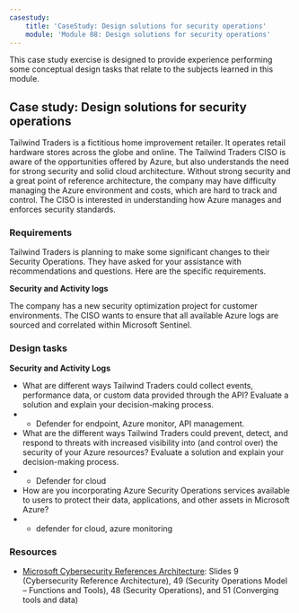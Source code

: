 ```yaml
---
casestudy:
    title: 'CaseStudy: Design solutions for security operations'
    module: 'Module 08: Design solutions for security operations'
---
```


This case study exercise is designed to provide experience performing some conceptual design tasks that relate to the subjects learned in this module.

## Case study: Design solutions for security operations

Tailwind Traders is a fictitious home improvement retailer. It operates retail hardware stores across the globe and online. The Tailwind Traders CISO is aware of the opportunities offered by Azure, but also understands the need for strong security and solid cloud architecture. Without strong security and a great point of reference architecture, the
company may have difficulty managing the Azure environment and costs, which are hard to track and control. The CISO is interested in understanding how Azure manages and enforces security standards.

### Requirements

Tailwind Traders is planning to make some significant changes to their Security Operations. They have asked for your assistance with recommendations and questions. Here are the specific requirements.

**Security and Activity logs** 

The company has a new security optimization project for customer environments. The CISO wants to ensure that all available Azure logs are sourced and correlated within Microsoft Sentinel.

### Design tasks

**Security and Activity Logs**

* What are different ways Tailwind Traders could collect events, performance data, or custom data provided through the API? Evaluate a solution and explain your decision-making process.
* - Defender for endpoint, Azure monitor, API management.
* What are the different ways Tailwind Traders could prevent, detect, and respond to threats with increased visibility into (and control over) the security of your Azure resources? Evaluate a solution and explain your decision-making process.
* - Defender for cloud
* How are you incorporating Azure Security Operations services available to users to protect their data, applications, and other assets in Microsoft Azure?
* - defender for cloud, azure monitoring


### Resources

* [Microsoft Cybersecurity References Architecture](https://github.com/MicrosoftDocs/security/blob/main/Downloads/microsoft-cybersecurity-reference-architectures.pptx?raw=true): Slides 9 (Cybersecurity Reference Architecture), 49 (Security Operations Model – Functions and Tools), 48 (Security Operations), and 51 (Converging tools and data)
